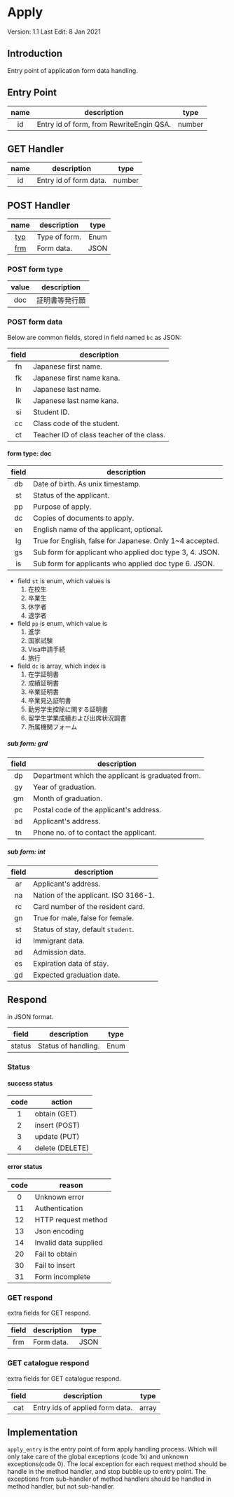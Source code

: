 # Apply

Version: 1.1
Last Edit: 8 Jan 2021

## Introduction

Entry point of application form data handling.

## Entry Point

| name  | description                              |  type  |
| :---: | ---------------------------------------- | :----: |
|  id   | Entry id of form, from RewriteEngin QSA. | number |

## GET Handler

| name  | description            |  type  |
| :---: | ---------------------- | :----: |
|  id   | Entry id of form data. | number |

## POST Handler

|          name          | description   | type  |
| :--------------------: | ------------- | :---: |
| [typ](#post-form-type) | Type of form. | Enum  |
| [frm](#post-form-data) | Form data.    | JSON  |

### POST form type

| value | description    |
| :---: | -------------- |
|  doc  | 証明書等発行願 |

### POST form data

Below are common fields, stored in field named `bc` as JSON:

| field | description                               |
| :---: | ----------------------------------------- |
|  fn   | Japanese first name.                      |
|  fk   | Japanese first name kana.                 |
|  ln   | Japanese last name.                       |
|  lk   | Japanese last name kana.                  |
|  si   | Student ID.                               |
|  cc   | Class code of the student.                |
|  ct   | Teacher ID of class teacher of the class. |

#### form type: doc

| field | description                                              |
| :---: | -------------------------------------------------------- |
|  db   | Date of birth. As unix timestamp.                        |
|  st   | Status of the applicant.                                 |
|  pp   | Purpose of apply.                                        |
|  dc   | Copies of documents to apply.                            |
|  en   | English name of the applicant, optional.                 |
|  lg   | True for English, false for Japanese. Only 1~4 accepted. |
|  gs   | Sub form for applicant who applied doc type 3, 4. JSON.  |
|  is   | Sub form for applicants who applied doc type 6. JSON.    |

- field `st` is enum, which values is
    1. 在校生
    2. 卒業生
    3. 休学者
    4. 退学者
- field `pp` is enum, which value is
    1. 進学
    2. 国家試験
    3. Visa申請手続
    4. 旅行
- field `dc` is array, which index is
    1. 在学証明書
    2. 成績証明書
    3. 卒業証明書
    4. 卒業見込証明書
    5. 勤労学生控除に関する証明書
    6. 留学生学業成績および出席状況調書
    7. 所属機関フォーム

##### sub form: grd

| field | description                                       |
| :---: | ------------------------------------------------- |
|  dp   | Department which the applicant is graduated from. |
|  gy   | Year of graduation.                               |
|  gm   | Month of graduation.                              |
|  pc   | Postal code of the applicant's address.           |
|  ad   | Applicant's address.                              |
|  tn   | Phone no. of to contact the applicant.            |

##### sub form: int

| field | description                          |
| :---: | ------------------------------------ |
|  ar   | Applicant's address.                 |
|  na   | Nation of the applicant. ISO 3166-1. |
|  rc   | Card number of the resident card.    |
|  gn   | True for male, false for female.     |
|  st   | Status of stay, default `student`.   |
|  id   | Immigrant data.                      |
|  ad   | Admission data.                      |
|  es   | Expiration data of stay.             |
|  gd   | Expected graduation date.            |

## Respond

in JSON format.

| field  | description         | type  |
| :----: | ------------------- | :---: |
| status | Status of handling. | Enum  |

### Status

#### success status

| code  | action          |
| :---: | --------------- |
|   1   | obtain (GET)    |
|   2   | insert (POST)   |
|   3   | update (PUT)    |
|   4   | delete (DELETE) |

#### error status

| code  | reason                |
| :---: | --------------------- |
|   0   | Unknown error         |
|  11   | Authentication        |
|  12   | HTTP request method   |
|  13   | Json encoding         |
|  14   | Invalid data supplied |
|  20   | Fail to obtain        |
|  30   | Fail to insert        |
|  31   | Form incomplete       |

### GET respond

extra fields for GET respond.

| field | description | type  |
| :---: | ----------- | :---: |
|  frm  | Form data.  | JSON  |

### GET catalogue respond

extra fields for GET catalogue respond.

| field | description                     | type  |
| :---: | ------------------------------- | :---: |
|  cat  | Entry ids of applied form data. | array |

## Implementation

`apply_entry` is the entry point of form apply handling process. Which will only take care of the global exceptions (code 1x) and unknown exceptions(code 0).
The local exception for each request method should be handle in the method handler, and stop bubble up to entry point.
The exceptions from sub-handler of method handlers should be handled in method handler, but not sub-handler.
